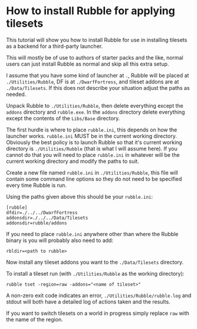 
How to install Rubble for applying tilesets
====================================================================================================

This tutorial will show you how to install Rubble for use in installing
tilesets as a backend for a third-party launcher.

This will mostly be of use to authors of starter packs and the like, normal
users can just install Rubble as normal and skip all this extra setup.

I assume that you have some kind of launcher at `.`, Rubble will be placed
at `./Utilities/Rubble`, DF is at `./DwarfFortress`, and tileset addons are
at `./Data/Tilesets`. If this does not describe your situation adjust the
paths as needed.

Unpack Rubble to `./Utilities/Rubble`, then delete everything except the
`addons` directory and `rubble.exe`. In the `addons` directory delete
everything except the contents of the `Libs/Base` directory.

The first hurdle is where to place `rubble.ini`, this depends on how the
launcher works. `rubble.ini` MUST be in the current working directory.
Obviously the best policy is to launch Rubble so that it's current working
directory is `./Utilities/Rubble` (that is what I will assume here).
If you cannot do that you will need to place `rubble.ini` in whatever will
be the current working directory and modify the paths to suit.

Create a new file named `rubble.ini` in `./Utilities/Rubble`, this file
will contain some command line options so they do not need to be specified
every time Rubble is run.

Using the paths given above this should be your `rubble.ini`:

	[rubble]
	dfdir=./../../DwarfFortress
	addonsdir=./../../Data/Tilesets
	addonsdir=rubble/addons

If you need to place `rubble.ini` anywhere other than where the Rubble
binary is you will probably also need to add:

	rbldir=<path to rubble>

Now install any tileset addons you want to the `./Data/Tilesets` directory.

To install a tileset run (with `./Utilities/Rubble` as the working directory):

	rubble tset -region=raw -addons="<name of tileset>"

A non-zero exit code indicates an error, `./Utilities/Rubble/rubble.log`
and stdout will both have a detailed log of actions taken and the results.

If you want to switch tilesets on a world in progress simply replace `raw`
with the name of the region.
